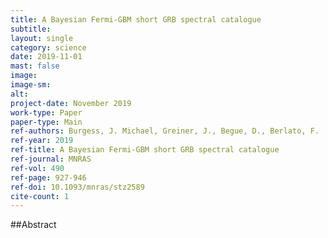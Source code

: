 ```yaml
---
title: A Bayesian Fermi-GBM short GRB spectral catalogue
subtitle: 
layout: single
category: science
date: 2019-11-01
mast: false
image: 
image-sm: 
alt: 
project-date: November 2019
work-type: Paper
paper-type: Main
ref-authors: Burgess, J. Michael, Greiner, J., Begue, D., Berlato, F.
ref-year: 2019
ref-title: A Bayesian Fermi-GBM short GRB spectral catalogue
ref-journal: MNRAS
ref-vol: 490
ref-page: 927-946
ref-doi: 10.1093/mnras/stz2589
cite-count: 1
---
```



##Abstract
